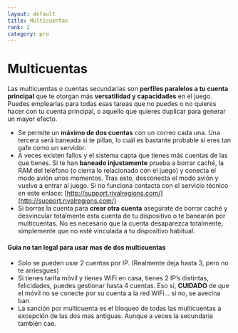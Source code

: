 ```yaml
---
layout: default
title: Multicuentas
rank: 2
category: pro
---
```

# Multicuentas

Las multicuentas o cuentas secundarias son **perfiles paralelos a tu cuenta principal** que te otorgan más **versatilidad y capacidades** en el juego. Puedes emplearlas para todas esas tareas que no puedes o no quieres hacer con tu cuenta principal, o aquello que quieres duplicar para generar un mayor efecto.

- Se permite un **máximo de dos cuentas** con un correo cada una. Una tercera será baneada si te pillan, lo cuál es bastante probable si eres tan gafe como un servidor.
- A veces existen fallos y el sistema capta que tienes más cuentas de las que tienes. Si te han **baneado injustamente** prueba a borrar caché, la RAM del teléfono (o cierra lo relacionado con el juego) y conecta el modo avión unos momentos. Tras esto, desconecta el modo avión y vuelve a entrar al juego. Si no funciona contacta con el servicio técnico en este enlace: [http://support.rivalregions.com/](http://support.rivalregions.com/)
- Si borras la cuenta para **crear otra cuenta** asegúrate de borrar caché y desvincular totalmente esta cuenta de tu dispositivo o te banearán por multicuentas. No es necesario que la cuenta desaparezca totalmente, simplemente que no esté vinculada a tu dispositivo habitual.

#### Guia no tan legal para usar mas de dos multicuentas

- Solo se pueden usar 2 cuentas por IP. (Realmente deja hasta 3, pero no te arriesgues)
- Si tienes tarifa móvil y tienes WiFi en casa, tienes 2 IP’s distintas, felicidades, puedes gestionar hasta 4 cuentas. Eso si, **CUIDADO** de que el móvil no se conecte por su cuenta a la red WiFi… si no, se avecina ban
- La sanción por multicuenta es el bloqueo de todas las multicuentas a excepción de las dos mas antiguas. Aunque a veces la secundaria también cae.